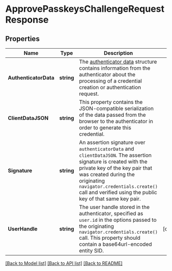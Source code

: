 # ApprovePasskeysChallengeRequestResponse

## Properties

Name | Type | Description | Notes
------------ | ------------- | ------------- | -------------
**AuthenticatorData** | **string** | The [authenticator data](https://developer.mozilla.org/en-US/docs/Web/API/Web_Authentication_API/Authenticator_data) structure contains information from the authenticator about the processing of a credential creation or authentication request. |
**ClientDataJSON** | **string** | This property contains the JSON-compatible serialization of the data passed from the browser to the authenticator in order to generate this credential. |
**Signature** | **string** | An assertion signature over `authenticatorData` and `clientDataJSON`. The assertion signature is created with the private key of the key pair that was created during the originating `navigator.credentials.create()` call and verified using the public key of that same key pair. |
**UserHandle** | **string** | The user handle stored in the authenticator, specified as `user.id` in the options passed to the originating `navigator.credentials.create()` call. This property should contain a base64url-encoded entity SID. |[optional] 

[[Back to Model list]](../README.md#documentation-for-models) [[Back to API list]](../README.md#documentation-for-api-endpoints) [[Back to README]](../README.md)


